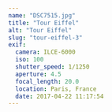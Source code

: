 ```yaml
---
name: "DSC7515.jpg"
title: "Tour Eiffel"
alt: "Tour Eiffel"
slug: "tour-eiffel-3"
exif:
  camera: ILCE-6000
  iso: 100
  shutter_speed: 1/1250
  aperture: 4.5
  focal_length: 20.0
  location: Paris, France
  date: 2017-04-22 11:17:54
---
```

